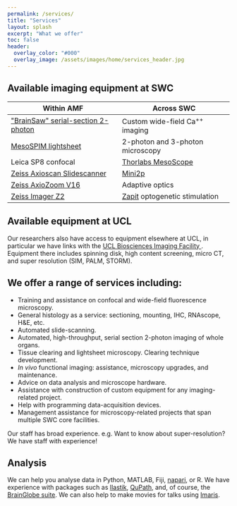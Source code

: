 ```yaml
---
permalink: /services/
title: "Services"
layout: splash
excerpt: "What we offer"
toc: false
header:
  overlay_color: "#000"
  overlay_image: /assets/images/home/services_header.jpg
---
```



## Available imaging equipment at SWC

| Within AMF | Across SWC|
| -------- | ------- |
| ["BrainSaw" serial-section 2-photon](https://bakingtray.mouse.vision) | Custom wide-field Ca<sup>++</sup> imaging |
| [MesoSPIM lightsheet](https://mesospim.org) | 2-photon and 3-photon microscopy |
| Leica SP8 confocal | [Thorlabs MesoScope](https://www.thorlabs.com/newgrouppage9.cfm?objectgroup_id=10646) |
| [Zeiss Axioscan Slidescanner](https://www.zeiss.com/microscopy/en/products/imaging-systems/axioscan-for-biology.html) | [Mini2p](https://www.ntnu.edu/kavli/mini2p) |
| [Zeiss AxioZoom V16](https://www.zeiss.com/microscopy/en/products/light-microscopes/stereo-and-zoom-microscopes/axio-zoom-v16-for-materials.html) | Adaptive optics |
| [Zeiss Imager Z2](https://www.zeiss.com/microscopy/en/products/light-microscopes/widefield-microscopes/axio-imager-2-for-life-science-research.html) | [Zapit](https://zapit.gitbook.io/user-guide/) optogenetic stimulation |



## Available equipment at UCL
Our researchers also have access to equipment elsewhere at UCL, in particular we have links with the [UCL Biosciences Imaging Facility
](https://www.ucl.ac.uk/biosciences/research/research-facilities/ucl-biosciences-imaging-facility). 
Equipment there includes spinning disk, high content screening, micro CT, and super resolution (SIM, PALM, STORM).


## We offer a range of services including:
* Training and assistance on confocal and wide-field fluorescence microscopy.
* General histology as a service: sectioning, mounting, IHC, RNAscope, H&E, etc.
* Automated slide-scanning.
* Automated, high-throughput, serial section 2-photon imaging of whole organs.
* Tissue clearing and lightsheet microscopy. Clearing technique development. 
* _In vivo_ functional imaging: assistance, microscopy upgrades, and maintenance.
* Advice on data analysis and microscope hardware.
* Assistance with construction of custom equipment for any imaging-related project.
* Help with programming data-acquisition devices. 
* Management assistance for microscopy-related projects that span multiple SWC core facilities.

Our staff has broad experience. e.g. Want to know about super-resolution? We have staff with experience!



## Analysis
We can help you analyse data in Python, MATLAB, Fiji, [napari](https://napari.org/stable/), or R.
We have experience with packages such as [Ilastik](https://www.ilastik.org/), [QuPath](https://qupath.github.io/), and, of course, the [BrainGlobe suite](https://brainglobe.info/). 
We can also help to make movies for talks using [Imaris](https://imaris.oxinst.com). 

